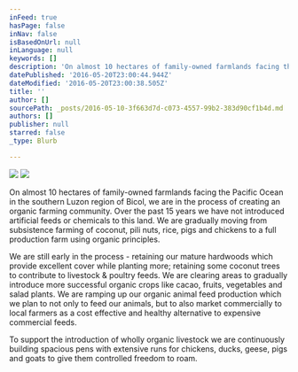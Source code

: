 ```yaml
---
inFeed: true
hasPage: false
inNav: false
isBasedOnUrl: null
inLanguage: null
keywords: []
description: 'On almost 10 hectares of family-owned farmlands facing the Pacific Ocean in the southern Luzon region of Bicol, we are in the process of creating an organic farming community. Over the past 15 years we have not introduced artificial feeds or chemicals to this land. We are gradually moving from subsistence farming of coconut, pili nuts, rice, pigs and chickens to a full production farm using organic principles. '
datePublished: '2016-05-20T23:00:44.944Z'
dateModified: '2016-05-20T23:00:38.505Z'
title: ''
author: []
sourcePath: _posts/2016-05-10-3f663d7d-c073-4557-99b2-383d90cf1b4d.md
authors: []
publisher: null
starred: false
_type: Blurb

---
```

![](https://the-grid-user-content.s3-us-west-2.amazonaws.com/2ba2465f-2bef-46e5-a4ae-397b99c0e242.jpg)
![](https://the-grid-user-content.s3-us-west-2.amazonaws.com/0428d253-35f0-4d56-9312-6088c61a2710.jpg)

On almost 10 hectares of family-owned farmlands facing the Pacific Ocean in the southern Luzon region of Bicol, we are in the process of creating an organic farming community. Over the past 15 years we have not introduced artificial feeds or chemicals to this land. We are gradually moving from subsistence farming of coconut, pili nuts, rice, pigs and chickens to a full production farm using organic principles. 

We are still early in the process - retaining our mature hardwoods which provide excellent cover while planting more; retaining some coconut trees to contribute to livestock & poultry feeds. We are clearing areas to gradually introduce more successful organic crops like cacao, fruits, vegetables and salad plants. We are ramping up our organic animal feed production which we plan to not only to feed our animals, but to also market commercially to local farmers as a cost effective and healthy alternative to expensive commercial feeds. 

To support the introduction of wholly organic livestock we are continuously building spacious pens with extensive runs for chickens, ducks, geese, pigs and goats to give them controlled freedom to roam.